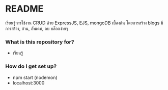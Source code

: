 # README #

   เรียนรู้การใช้งาน CRUD ด้วย ExpressJS, EJS, mongoDB เบื้องต้น โดยการสร้าง blogs มีการสร้าง, อ่าน, อัพเดท, ลบ บล็อกง่ายๆ

### What is this repository for? ###

* เรียนรู้

### How do I get set up? ###

* npm start (nodemon)
* localhost:3000